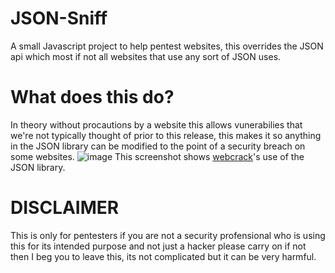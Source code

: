 # JSON-Sniff
A small Javascript project to help pentest websites, this overrides the JSON api which most if not all websites that use any sort of JSON uses.

# What does this do?
In theory without procautions by a website this allows vunerabilies that we're not typically thought of prior to this release, this makes it so anything in the JSON library can be modified to the point of a security breach on some websites.
![image](https://github.com/ilytobias/JSON-Sniff/assets/165577429/289da1c3-9cf6-4387-9237-13f657663a22)
This screenshot shows [webcrack](https://webcrack.netlify.app/)'s use of the JSON library.

# DISCLAIMER
This is only for pentesters if you are not a security profensional who is using this for its intended purpose and not just a hacker please carry on if not then I beg you to leave this, its not complicated but it can be very harmful.
